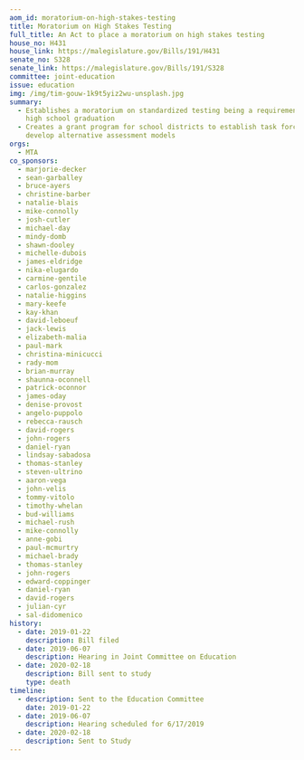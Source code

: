 ```yaml
---
aom_id: moratorium-on-high-stakes-testing
title: Moratorium on High Stakes Testing
full_title: An Act to place a moratorium on high stakes testing
house_no: H431
house_link: https://malegislature.gov/Bills/191/H431
senate_no: S328
senate_link: https://malegislature.gov/Bills/191/S328
committee: joint-education
issue: education
img: /img/tim-gouw-1k9t5yiz2wu-unsplash.jpg
summary:
  - Establishes a moratorium on standardized testing being a requirement for
    high school graduation
  - Creates a grant program for school districts to establish task forces to
    develop alternative assessment models
orgs:
  - MTA
co_sponsors:
  - marjorie-decker
  - sean-garballey
  - bruce-ayers
  - christine-barber
  - natalie-blais
  - mike-connolly
  - josh-cutler
  - michael-day
  - mindy-domb
  - shawn-dooley
  - michelle-dubois
  - james-eldridge
  - nika-elugardo
  - carmine-gentile
  - carlos-gonzalez
  - natalie-higgins
  - mary-keefe
  - kay-khan
  - david-leboeuf
  - jack-lewis
  - elizabeth-malia
  - paul-mark
  - christina-minicucci
  - rady-mom
  - brian-murray
  - shaunna-oconnell
  - patrick-oconnor
  - james-oday
  - denise-provost
  - angelo-puppolo
  - rebecca-rausch
  - david-rogers
  - john-rogers
  - daniel-ryan
  - lindsay-sabadosa
  - thomas-stanley
  - steven-ultrino
  - aaron-vega
  - john-velis
  - tommy-vitolo
  - timothy-whelan
  - bud-williams
  - michael-rush
  - mike-connolly
  - anne-gobi
  - paul-mcmurtry
  - michael-brady
  - thomas-stanley
  - john-rogers
  - edward-coppinger
  - daniel-ryan
  - david-rogers
  - julian-cyr
  - sal-didomenico
history:
  - date: 2019-01-22
    description: Bill filed
  - date: 2019-06-07
    description: Hearing in Joint Committee on Education
  - date: 2020-02-18
    description: Bill sent to study
    type: death
timeline:
  - description: Sent to the Education Committee
    date: 2019-01-22
  - date: 2019-06-07
    description: Hearing scheduled for 6/17/2019
  - date: 2020-02-18
    description: Sent to Study
---
```

